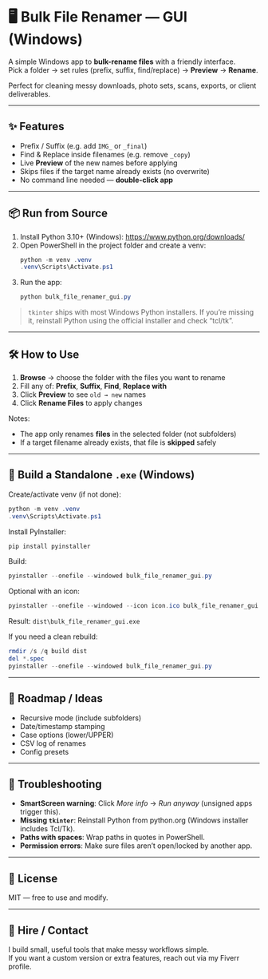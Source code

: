 # 🖥️ Bulk File Renamer — GUI (Windows)

A simple Windows app to **bulk-rename files** with a friendly interface.  
Pick a folder → set rules (prefix, suffix, find/replace) → **Preview** → **Rename**.

Perfect for cleaning messy downloads, photo sets, scans, exports, or client deliverables.

---

## ✨ Features
- Prefix / Suffix (e.g. add `IMG_` or `_final`)
- Find & Replace inside filenames (e.g. remove `_copy`)
- Live **Preview** of the new names before applying
- Skips files if the target name already exists (no overwrite)
- No command line needed — **double-click app**

---

## 📦 Run from Source

1) Install Python 3.10+ (Windows): https://www.python.org/downloads/  
2) Open PowerShell in the project folder and create a venv:
   ```powershell
   python -m venv .venv
   .venv\Scripts\Activate.ps1
   ```
3) Run the app:
   ```powershell
   python bulk_file_renamer_gui.py
   ```

> `tkinter` ships with most Windows Python installers. If you’re missing it, reinstall Python using the official installer and check “tcl/tk”.

---

## 🛠 How to Use
1. **Browse** → choose the folder with the files you want to rename  
2. Fill any of: **Prefix**, **Suffix**, **Find**, **Replace with**  
3. Click **Preview** to see `old → new` names  
4. Click **Rename Files** to apply changes

Notes:
- The app only renames **files** in the selected folder (not subfolders)
- If a target filename already exists, that file is **skipped** safely

---

## 🚀 Build a Standalone `.exe` (Windows)

Create/activate venv (if not done):
```powershell
python -m venv .venv
.venv\Scripts\Activate.ps1
```

Install PyInstaller:
```powershell
pip install pyinstaller
```

Build:
```powershell
pyinstaller --onefile --windowed bulk_file_renamer_gui.py
```

Optional with an icon:
```powershell
pyinstaller --onefile --windowed --icon icon.ico bulk_file_renamer_gui.py
```

Result: `dist\bulk_file_renamer_gui.exe`

If you need a clean rebuild:
```powershell
rmdir /s /q build dist
del *.spec
pyinstaller --onefile --windowed bulk_file_renamer_gui.py
```

---

## 🧩 Roadmap / Ideas
- Recursive mode (include subfolders)
- Date/timestamp stamping
- Case options (lower/UPPER)
- CSV log of renames
- Config presets

---

## 🐞 Troubleshooting
- **SmartScreen warning**: Click *More info* → *Run anyway* (unsigned apps trigger this).
- **Missing `tkinter`**: Reinstall Python from python.org (Windows installer includes Tcl/Tk).
- **Paths with spaces**: Wrap paths in quotes in PowerShell.
- **Permission errors**: Make sure files aren’t open/locked by another app.

---

## 📄 License
MIT — free to use and modify.

---

## 👋 Hire / Contact
I build small, useful tools that make messy workflows simple.  
If you want a custom version or extra features, reach out via my Fiverr profile.
